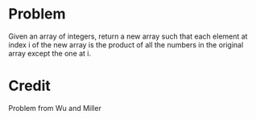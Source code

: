 # Problem

Given an array of integers, return a new array such that each element at index i of the new array is the product of all the numbers in the original array except the one at i.

# Credit 

Problem from Wu and Miller